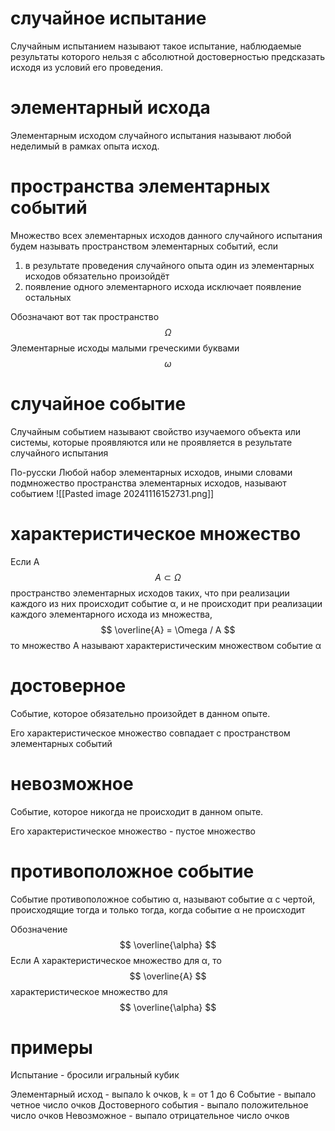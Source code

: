 # случайное испытание
Случайным испытанием называют такое испытание, наблюдаемые результаты которого нельзя с абсолютной достоверностью предсказать исходя из условий его проведения.  

# элементарный исхода 
Элементарным исходом случайного испытания называют любой неделимый в рамках опыта исход.
# пространства элементарных событий
Множество всех элементарных исходов данного случайного испытания будем называть пространством элементарных событий, если
1. в результате проведения случайного опыта один из элементарных исходов обязательно произойдёт
2. появление одного элементарного исхода исключает появление остальных  

Обозначают вот так пространство  
$$
\Omega
$$
Элементарные исходы малыми греческими буквами
$$
\omega
$$
# случайное событие 
Случайным событием называют свойство изучаемого объекта или системы, которые проявляются или не проявляется в результате случайного испытания

По-русски
Любой набор элементарных исходов, иными словами подмножество пространства элементарных исходов, называют событием 
![[Pasted image 20241116152731.png]]


# характеристическое множество 
Если A 
$$
A \subset \Omega
$$
пространство элементарных исходов таких, что при реализации каждого из них происходит событие α, и не происходит при реализации каждого элементарного исхода из множества,  
$$
\overline{A} = \Omega / A
$$
то множество A называют характеристическим множеством событие α
# достоверное 
Событие, которое обязательно произойдет в данном опыте. 

Его характеристическое множество совпадает с пространством элементарных событий 
# невозможное
Событие, которое никогда не происходит в данном опыте.  

Его характеристическое множество - пустое множество 
# противоположное событие 
Событие противоположное событию α, называют событие α с чертой, происходящие тогда и только тогда, когда событие α не происходит  

Обозначение 
$$
\overline{\alpha}
$$
Если A характеристическое множество для α, то 
$$
\overline{A}
$$
характеристическое множество для 
$$
\overline{\alpha}
$$
# примеры
Испытание - бросили игральный кубик

Элементарный исход - выпало k очков, k = от 1 до 6 
Событие - выпало четное число очков
Достоверного события - выпало положительное число очков 
Невозможное - выпало отрицательное число очков 
